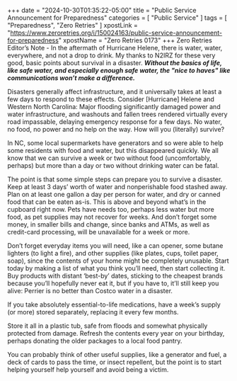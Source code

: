 +++
date = "2024-10-30T01:35:22-05:00"
title = "Public Service Announcement for Preparedness"
categories = [ "Public Service" ]
tags = [ "Preparedness", "Zero Retries" ]
xpostLink = "https://www.zeroretries.org/i/150024163/public-service-announcement-for-preparedness"
xpostName = "Zero Retries 0173"
+++
Zero Retries Editor’s Note - In the aftermath of Hurricane Helene,
there is water, water, everywhere, and not a drop to drink. My thanks to
N2IRZ for these very good, basic points about survival in a disaster.
***Without the basics of life, like safe water, and especially enough
safe water, the "nice to haves" like communications won’t make a
difference.***
<!--more-->

Disasters generally affect infrastructure, and it universally takes
at least a few days to respond to these effects. Consider [Hurricane]
Helene and Western North Carolina: Major flooding significantly damaged
power and water infrastructure, and washouts and fallen trees rendered
virtually every road impassable, delaying emergency response for a few
days. No water, no food, no power and no help on the way. How will you
(literally) survive?

In NC, some local supermarkets have generators and so were able to help
some residents with food and water, but this disappeared quickly. We
all know that we can survive a week or two without food (uncomfortably,
perhaps) but more than a day or two without drinking water can be fatal.

The point is that some simple steps can prepare you to survive a
disaster. Keep at least 3 days’ worth of water and nonperishable food
stashed away. Plan on at least one gallon a day per person for water,
and dry or canned food that can be eaten as-is. This is above and beyond
what’s in the cupboard right now. Pets have needs too, perhaps less
water but more food, as pet supplies may not recover for weeks. And
don’t forget some money, in smaller bills and change, since banks and
ATMs, as well as credit-card processing, will be unavailable for a week
or more.

Don’t forget everyday items you will need, like a can opener, some
butane lighters (to light a fire), and other supplies (like plates,
cups, toilet paper, soap), since the contents of your home might be
completely unusable. Start today by making a list of what you think
you’ll need, then start collecting it. Buy products with distant
‘best-by’ dates, sticking to the cheapest brands because you’ll
hopefully never eat it, but if you have to, it’ll still keep you
alive: Perrier is no better than Costco water in a disaster.

If you take absolutely essential-to-life medications, have a week’s
supply (or more) stored separately, replacing it every few months.

Store it all in a plastic tub, safe from floods and somewhat physically
protected from damage. Refresh the contents every year on your birthday,
perhaps donating the older packages to a local food pantry.

You can probably think of other useful supplies, like a generator and
fuel, a deck of cards to pass the time, or insect repellent, but the
point is to start helping yourself help yourself and avoid being a
victim.


